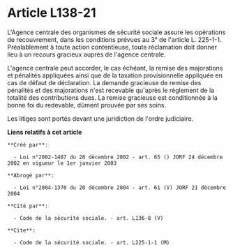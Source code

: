 # Article L138-21

L'Agence centrale des organismes de sécurité sociale assure les opérations de recouvrement, dans les conditions prévues au 3°
de l'article L. 225-1-1. Préalablement à toute action contentieuse, toute réclamation doit donner lieu à un recours gracieux
auprès de l'agence centrale.

L'agence centrale peut accorder, le cas échéant, la remise des majorations et pénalités appliquées ainsi que de la taxation
provisionnelle appliquée en cas de défaut de déclaration. La demande gracieuse de remise des pénalités et des majorations
n'est recevable qu'après le règlement de la totalité des contributions dues. La remise gracieuse est conditionnée à la bonne
foi du redevable, dûment prouvée par ses soins.

Les litiges sont portés devant une juridiction de l'ordre judiciaire.

**Liens relatifs à cet article**

	**Créé par**:

	  - Loi n°2002-1487 du 20 décembre 2002 - art. 65 () JORF 24 décembre 2002 en vigueur le 1er janvier 2003

	**Abrogé par**:

	  - Loi n°2004-1370 du 20 décembre 2004 - art. 61 (V) JORF 21 décembre 2004

	**Cité par**:

	  - Code de la sécurité sociale. - art. L136-8 (V)

	**Cite**:

	  - Code de la sécurité sociale. - art. L225-1-1 (M)
